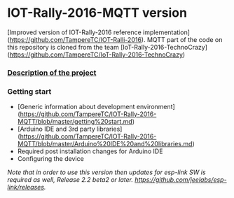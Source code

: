 # IOT-Rally-2016-MQTT version

[Improved version of IOT-Rally-2016 reference implementation] (https://github.com/TampereTC/IOT-Ralli-2016). MQTT part of the code on this repository is cloned from the team [IoT-Rally-2016-TechnoCrazy] (https://github.com/TampereTC/IoT-Rally-2016-TechnoCrazy) 

### [Description of the project](https://github.com/TampereTC/IOT-Rally-2016-MQTT/blob/master/Description.md)
### Getting start
- [Generic information about development environment] (https://github.com/TampereTC/IOT-Rally-2016-MQTT/blob/master/getting%20start.md)
- [Arduino IDE and 3rd party libraries] (https://github.com/TampereTC/IOT-Rally-2016-MQTT/blob/master/Arduino%20IDE%20and%20libraries.md) 
- Required post installation changes for Arduino IDE 
- Configuring the device


_Note that in order to use this version then updates for esp-link SW is required as well, Release 2.2 beta2 or later. https://github.com/jeelabs/esp-link/releases._



